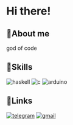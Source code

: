 # Hi there!
## 🦄About me
god of code
## 🌈Skills
![haskell](https://img.shields.io/badge/Haskell-E8CEED?style=for-the-badge&logo=haskell&logoColor=983AEE)
![c](https://img.shields.io/badge/C-F9BDEF?style=for-the-badge&logo=Cloudera&logoColor=FB18C8)
![arduino](https://img.shields.io/badge/Arduino-94FFC9?style=for-the-badge&logo=Arduino&logoColor=04A1D2)
## 🔗Links
[![telegram](https://img.shields.io/badge/Telegram-ABEDE1?style=for-the-badge&logo=Telegram&logoColor)](https://t.me/q11_11p)
[![gmail](https://img.shields.io/badge/Gmail-F9BDEF?style=for-the-badge&logo=Gmail&logoColor=FB18C8)](mailto:llllq1.1.1.1pllll@gmail.com)
